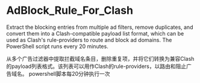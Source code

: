 # AdBlock_Rule_For_Clash
Extract the blocking entries from multiple ad filters, remove duplicates, and convert them into a Clash-compatible payload list format, which can be used as Clash's rule-providers to route and block ad domains.
The PowerShell script runs every 20 minutes.


从多个广告过滤器中提取拦截域名条目，删除重复项，并将它们转换为兼容Clash的payload列表格式。该列表可以用作Clash的rule-providers，以路由和阻止广告域名。
powershell脚本每20分钟执行一次
